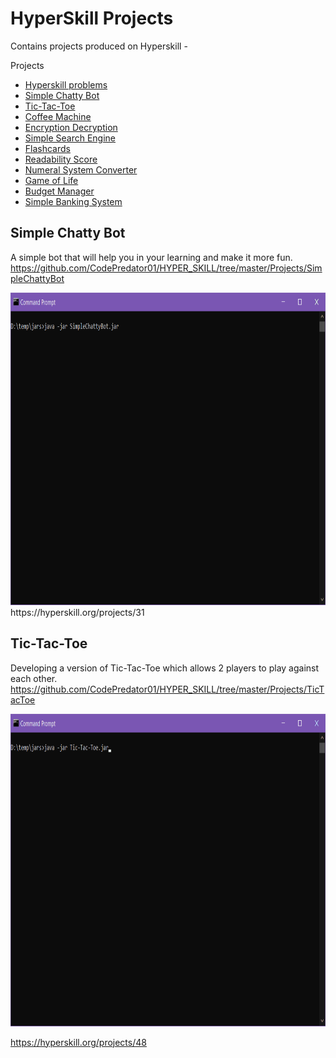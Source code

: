 # HyperSkill Projects
Contains projects produced on Hyperskill -  

<!-- START doctoc generated TOC please keep comment here to allow auto update -->
<!-- DON'T EDIT THIS SECTION, INSTEAD RE-RUN doctoc TO UPDATE -->
Projects

- [Hyperskill problems](#hyperskill-problems)
- [Simple Chatty Bot](#simple-chatty-bot)
- [Tic-Tac-Toe](#tic-tac-toe)
- [Coffee Machine](#coffee-machine)
- [Encryption Decryption](#encryption-decryption)
- [Simple Search Engine](#simple-search-engine)
- [Flashcards](#flashcards)
- [Readability Score](#readability-score)
- [Numeral System Converter](#numeral-system-converter)
- [Game of Life](#game-of-life)
- [Budget Manager](#budget-manager)
- [Simple Banking System](#simple-banking-system-in-progress)

<!-- END doctoc generated TOC please keep comment here to allow auto update -->

## Simple Chatty Bot
A simple bot that will help you in your learning and make it more fun.    
https://github.com/CodePredator01/HYPER_SKILL/tree/master/Projects/SimpleChattyBot

<img src="https://github.com/CodePredator01/HYPER_SKILL/blob/master/Projects/SimpleChattyBot/SimpleChattyBot.gif" width="800" height="500" />  
https://hyperskill.org/projects/31

## Tic-Tac-Toe
Developing a version of Tic-Tac-Toe which allows 2 players to play against each other.      
https://github.com/CodePredator01/HYPER_SKILL/tree/master/Projects/TicTacToe

<img src="https://github.com/CodePredator01/HYPER_SKILL/blob/master/Projects/TicTacToe/Tic-Tac-Toe.gif" width="800" height="500" />  

https://hyperskill.org/projects/48
